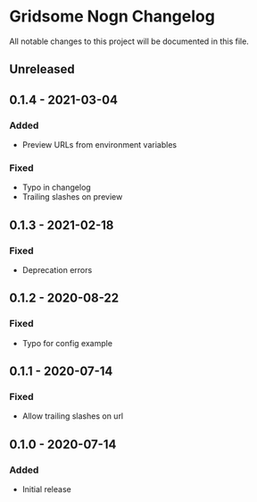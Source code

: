 # Gridsome Nogn Changelog

All notable changes to this project will be documented in this file.

## Unreleased

## 0.1.4 - 2021-03-04  

### Added
- Preview URLs from environment variables

### Fixed  
- Typo in changelog
- Trailing slashes on preview

## 0.1.3 - 2021-02-18
### Fixed
- Deprecation errors

## 0.1.2 - 2020-08-22
### Fixed
- Typo for config example

## 0.1.1 - 2020-07-14
### Fixed
- Allow trailing slashes on url

## 0.1.0 - 2020-07-14
### Added
- Initial release
